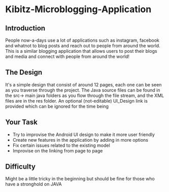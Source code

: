 # Kibitz-Microblogging-Application
## Introduction
People now-a-days use a lot of applications such as instagram, facebook and whatnot to blog posts and reach out to people from around the world. This is a similar blogging application that allows users to post their blogs and media and connect with people from around the world!

## The Design
It's a simple design that consist of around 12 pages, each one can be seen as you traverse through the project. The Java source files can be found in the src-> main java folders as you flow through the file stream, and the XML files are in the res folder. An optional (not-editable) UI_Design link is provided which can be ignored for the time being

## Your Task
- Try to improvise the Android UI design to make it more user friendly
- Create new features in the application by adding in more options 
- Fix certain issues related to the existing model
- Improvise on the linking from page to page

## Difficulty
Might be a little tricky in the beginning but should be fine for those who have a stronghold on JAVA
